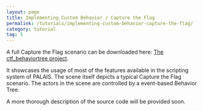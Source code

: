 ```yaml
---
layout: page
title: Implementing Custom Behavior / Capture the Flag
permalink: /tutorials/implementing-custom-behavior-capture-the-flag/
category: tutorial
tag: 5
---
```


<div class="implementing-custom-behavior">
	<p>
		A full Capture the Flag scenario can be downloaded here: <a href="{{ "/resources/ctf_behaviortree.zip" | prepend: site.baseurl }}">The ctf_behaviortree project</a>.
	</p>
	<p>
	 	It showcases the usage of most of the features available in the scripting system of PALAIS. The scene itself depicts a typical Capture the Flag scenario. The actors in the scene are controlled by a event-based Behavior Tree.
	</p>
	<p>
		A more thorough description of the source code will be provided soon.
	</p>
</div>
